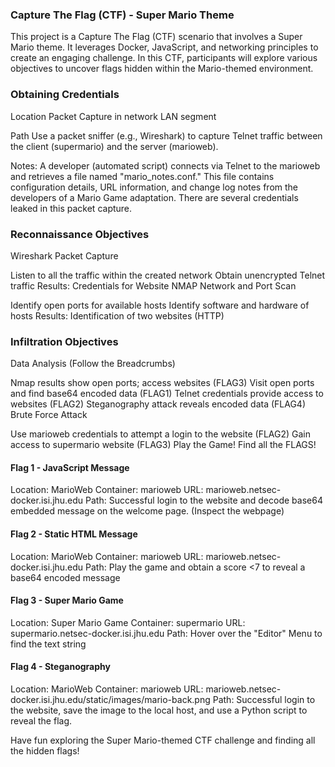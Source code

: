 ### Capture The Flag (CTF) - Super Mario Theme
This project is a Capture The Flag (CTF) scenario that involves a Super Mario theme. It leverages Docker, JavaScript, and networking principles to create an engaging challenge. In this CTF, participants will explore various objectives to uncover flags hidden within the Mario-themed environment.

### Obtaining Credentials

Location
Packet Capture in network LAN segment

Path
Use a packet sniffer (e.g., Wireshark) to capture Telnet traffic between the client (supermario) and the server (marioweb).

Notes:
A developer (automated script) connects via Telnet to the marioweb and retrieves a file named "mario_notes.conf." This file contains configuration details, URL information, and change log notes from the developers of a Mario Game adaptation. There are several credentials leaked in this packet capture.

### Reconnaissance Objectives
Wireshark Packet Capture

Listen to all the traffic within the created network
Obtain unencrypted Telnet traffic
Results: Credentials for Website
NMAP Network and Port Scan

Identify open ports for available hosts
Identify software and hardware of hosts
Results: Identification of two websites (HTTP)

### Infiltration Objectives
Data Analysis (Follow the Breadcrumbs)

Nmap results show open ports; access websites (FLAG3)
Visit open ports and find base64 encoded data (FLAG1)
Telnet credentials provide access to websites (FLAG2)
Steganography attack reveals encoded data (FLAG4)
Brute Force Attack

Use marioweb credentials to attempt a login to the website (FLAG2)
Gain access to supermario website (FLAG3)
Play the Game! Find all the FLAGS!


#### Flag 1 - JavaScript Message

Location: MarioWeb
Container: marioweb
URL: marioweb.netsec-docker.isi.jhu.edu
Path: Successful login to the website and decode base64 embedded message on the welcome page. (Inspect the webpage)

#### Flag 2 - Static HTML Message
Location: MarioWeb
Container: marioweb
URL: marioweb.netsec-docker.isi.jhu.edu
Path: Play the game and obtain a score <7 to reveal a base64 encoded message

#### Flag 3 - Super Mario Game
Location: Super Mario Game
Container: supermario
URL: supermario.netsec-docker.isi.jhu.edu
Path: Hover over the "Editor" Menu to find the text string

#### Flag 4 - Steganography
Location: MarioWeb
Container: marioweb
URL: marioweb.netsec-docker.isi.jhu.edu/static/images/mario-back.png
Path: Successful login to the website, save the image to the local host, and use a Python script to reveal the flag.


Have fun exploring the Super Mario-themed CTF challenge and finding all the hidden flags!




